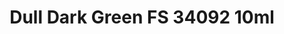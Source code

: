 ---
layout: product
title: "Dull Dark Green FS 34092 10ml"
price: "330" 
desc: "Nitro 10mL"
img_path: "/assets/img/RC230.webp"
brand: "AK "
available: true
special_offer: false
new: false
soon: false
cat: "020000"
subcat: "020200"
subsubcat: "020201"
sifra: "RC230"
popular: false
spec: false
---
